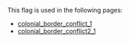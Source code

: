 This flag is used in the following pages:
 - [colonial_border_conflict_1](../events/colonial_border_conflict_1.md)
 - [colonial_border_conflict2_1](../events/colonial_border_conflict2_1.md)
